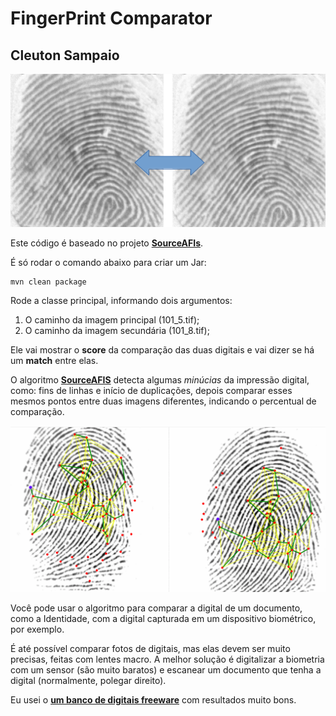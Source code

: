 # FingerPrint Comparator
## Cleuton Sampaio

![](./capa.png)

Este código é baseado no projeto [**SourceAFIs**](https://github.com/robertvazan/sourceafis-java).

É só rodar o comando abaixo para criar um Jar: 

```
mvn clean package
```

Rode a classe principal, informando dois argumentos: 

1. O caminho da imagem principal (101_5.tif);
2. O caminho da imagem secundária (101_8.tif);

Ele vai mostrar o **score** da comparação das duas digitais e vai dizer se há um **match** entre elas. 

O algoritmo [**SourceAFIS**](https://sourceafis.machinezoo.com/algorithm) detecta algumas *minúcias* da impressão digital, como: fins de linhas e início de duplicações, depois comparar esses mesmos pontos entre duas imagens diferentes, indicando o percentual de comparação.

![](./algo.png)

Você pode usar o algoritmo para comparar a digital de um documento, como a Identidade, com a digital capturada em um dispositivo biométrico, por exemplo.

É até possível comparar fotos de digitais, mas elas devem ser muito precisas, feitas com lentes macro. A melhor solução é digitalizar a biometria com um sensor (são muito baratos) e escanear um documento que tenha a digital (normalmente, polegar direito).

Eu usei o [**um banco de digitais freeware**](http://bias.csr.unibo.it/fvc2000/download.asp) com resultados muito bons.
